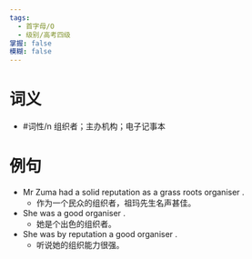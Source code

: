```yaml
---
tags:
  - 首字母/O
  - 级别/高考四级
掌握: false
模糊: false
---
```

# 词义
- #词性/n  组织者；主办机构；电子记事本
# 例句
- Mr Zuma had a solid reputation as a grass roots organiser .
	- 作为一个民众的组织者，祖玛先生名声甚佳。
- She was a good organiser .
	- 她是个出色的组织者。
- She was by reputation a good organiser .
	- 听说她的组织能力很强。
